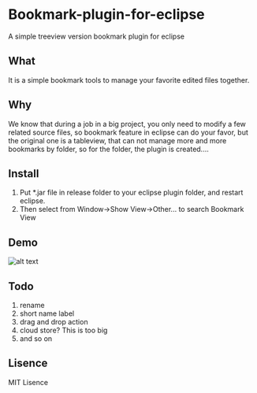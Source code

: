 Bookmark-plugin-for-eclipse
===========================

A simple treeview version bookmark plugin for eclipse

## What
It is a simple bookmark tools to manage your favorite edited files together.

## Why
We know that during a job in a big project, you only need to modify a few related source files, so bookmark feature in eclipse can do your favor, but the original one
is a tableview, that can not manage more and more bookmarks by folder, so for
the folder, the plugin is created....

## Install
1. Put *.jar file in release folder to your eclipse plugin folder, and restart eclipse. 
2. Then select from Window->Show View->Other... to search Bookmark View

## Demo
![alt text][demo]

[demo]: https://raw2.github.com/hanks/Bookmark-plugin-for-eclipse/master/resources/demo.gif "demo"


## Todo
1. rename
2. short name label
2. drag and drop action
3. cloud store? This is too big
4. and so on


## Lisence
MIT Lisence